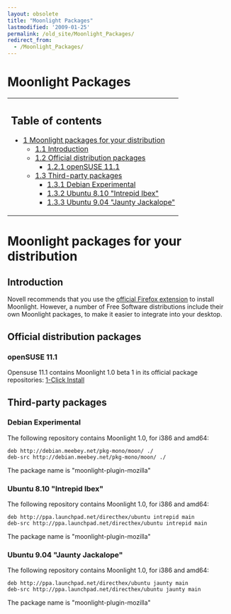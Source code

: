 ```yaml
---
layout: obsolete
title: "Moonlight Packages"
lastmodified: '2009-01-25'
permalink: /old_site/Moonlight_Packages/
redirect_from:
  - /Moonlight_Packages/
---
```


Moonlight Packages
==================

<table>
<col width="100%" />
<tbody>
<tr class="odd">
<td align="left"><h2>Table of contents</h2>
<ul>
<li><a href="#moonlight-packages-for-your-distribution">1 Moonlight packages for your distribution</a>
<ul>
<li><a href="#introduction">1.1 Introduction</a></li>
<li><a href="#official-distribution-packages">1.2 Official distribution packages</a>
<ul>
<li><a href="#opensuse-111">1.2.1 openSUSE 11.1</a></li>
</ul></li>
<li><a href="#third-party-packages">1.3 Third-party packages</a>
<ul>
<li><a href="#debian-experimental">1.3.1 Debian Experimental</a></li>
<li><a href="#ubuntu-810-intrepid-ibex">1.3.2 Ubuntu 8.10 &quot;Intrepid Ibex&quot;</a></li>
<li><a href="#ubuntu-904-jaunty-jackalope">1.3.3 Ubuntu 9.04 &quot;Jaunty Jackalope&quot;</a></li>
</ul></li>
</ul></li>
</ul></td>
</tr>
</tbody>
</table>

Moonlight packages for your distribution
========================================

Introduction
------------

Novell recommends that you use the [official Firefox extension](http://go-mono.com/moonlight/) to install Moonlight. However, a number of Free Software distributions include their own Moonlight packages, to make it easier to integrate into your desktop.

Official distribution packages
------------------------------

### openSUSE 11.1

Opensuse 11.1 contains Moonlight 1.0 beta 1 in its official package repositories: [1-Click Install](http://software.opensuse.org/ymp/openSUSE:11.1/standard/moonlight-plugin.ymp)

Third-party packages
--------------------

### Debian Experimental

The following repository contains Moonlight 1.0, for i386 and amd64:

    deb http://debian.meebey.net/pkg-mono/moon/ ./
    deb-src http://debian.meebey.net/pkg-mono/moon/ ./

The package name is "moonlight-plugin-mozilla"

### Ubuntu 8.10 "Intrepid Ibex"

The following repository contains Moonlight 1.0, for i386 and amd64:

    deb http://ppa.launchpad.net/directhex/ubuntu intrepid main
    deb-src http://ppa.launchpad.net/directhex/ubuntu intrepid main

The package name is "moonlight-plugin-mozilla"

### Ubuntu 9.04 "Jaunty Jackalope"

The following repository contains Moonlight 1.0, for i386 and amd64:

    deb http://ppa.launchpad.net/directhex/ubuntu jaunty main
    deb-src http://ppa.launchpad.net/directhex/ubuntu jaunty main

The package name is "moonlight-plugin-mozilla"

